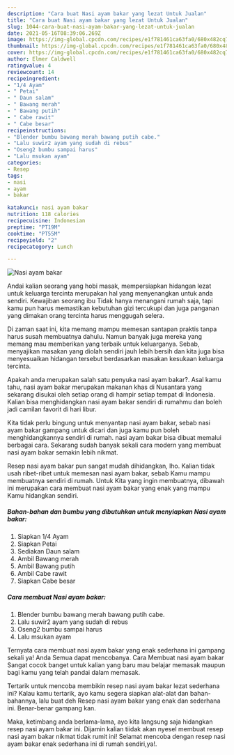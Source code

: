 ```yaml
---
description: "Cara buat Nasi ayam bakar yang lezat Untuk Jualan"
title: "Cara buat Nasi ayam bakar yang lezat Untuk Jualan"
slug: 1044-cara-buat-nasi-ayam-bakar-yang-lezat-untuk-jualan
date: 2021-05-16T08:39:06.269Z
image: https://img-global.cpcdn.com/recipes/e1f781461ca63fa0/680x482cq70/nasi-ayam-bakar-foto-resep-utama.jpg
thumbnail: https://img-global.cpcdn.com/recipes/e1f781461ca63fa0/680x482cq70/nasi-ayam-bakar-foto-resep-utama.jpg
cover: https://img-global.cpcdn.com/recipes/e1f781461ca63fa0/680x482cq70/nasi-ayam-bakar-foto-resep-utama.jpg
author: Elmer Caldwell
ratingvalue: 4
reviewcount: 14
recipeingredient:
- "1/4 Ayam"
- " Petai"
- " Daun salam"
- " Bawang merah"
- " Bawang putih"
- " Cabe rawit"
- " Cabe besar"
recipeinstructions:
- "Blender bumbu bawang merah bawang putih cabe."
- "Lalu suwir2 ayam yang sudah di rebus"
- "Oseng2 bumbu sampai harus"
- "Lalu msukan ayam"
categories:
- Resep
tags:
- nasi
- ayam
- bakar

katakunci: nasi ayam bakar 
nutrition: 118 calories
recipecuisine: Indonesian
preptime: "PT19M"
cooktime: "PT55M"
recipeyield: "2"
recipecategory: Lunch

---
```



![Nasi ayam bakar](https://img-global.cpcdn.com/recipes/e1f781461ca63fa0/680x482cq70/nasi-ayam-bakar-foto-resep-utama.jpg)

Andai kalian seorang yang hobi masak, mempersiapkan hidangan lezat untuk keluarga tercinta merupakan hal yang menyenangkan untuk anda sendiri. Kewajiban seorang ibu Tidak hanya menangani rumah saja, tapi kamu pun harus memastikan kebutuhan gizi tercukupi dan juga panganan yang dimakan orang tercinta harus menggugah selera.

Di zaman  saat ini, kita memang mampu memesan santapan praktis tanpa harus susah membuatnya dahulu. Namun banyak juga mereka yang memang mau memberikan yang terbaik untuk keluarganya. Sebab, menyajikan masakan yang diolah sendiri jauh lebih bersih dan kita juga bisa menyesuaikan hidangan tersebut berdasarkan masakan kesukaan keluarga tercinta. 



Apakah anda merupakan salah satu penyuka nasi ayam bakar?. Asal kamu tahu, nasi ayam bakar merupakan makanan khas di Nusantara yang sekarang disukai oleh setiap orang di hampir setiap tempat di Indonesia. Kalian bisa menghidangkan nasi ayam bakar sendiri di rumahmu dan boleh jadi camilan favorit di hari libur.

Kita tidak perlu bingung untuk menyantap nasi ayam bakar, sebab nasi ayam bakar gampang untuk dicari dan juga kamu pun boleh menghidangkannya sendiri di rumah. nasi ayam bakar bisa dibuat memalui berbagai cara. Sekarang sudah banyak sekali cara modern yang membuat nasi ayam bakar semakin lebih nikmat.

Resep nasi ayam bakar pun sangat mudah dihidangkan, lho. Kalian tidak usah ribet-ribet untuk memesan nasi ayam bakar, sebab Kamu mampu membuatnya sendiri di rumah. Untuk Kita yang ingin membuatnya, dibawah ini merupakan cara membuat nasi ayam bakar yang enak yang mampu Kamu hidangkan sendiri.

<!--inarticleads1-->

##### Bahan-bahan dan bumbu yang dibutuhkan untuk menyiapkan Nasi ayam bakar:

1. Siapkan 1/4 Ayam
1. Siapkan  Petai
1. Sediakan  Daun salam
1. Ambil  Bawang merah
1. Ambil  Bawang putih
1. Ambil  Cabe rawit
1. Siapkan  Cabe besar




<!--inarticleads2-->

##### Cara membuat Nasi ayam bakar:

1. Blender bumbu bawang merah bawang putih cabe.
1. Lalu suwir2 ayam yang sudah di rebus
1. Oseng2 bumbu sampai harus
1. Lalu msukan ayam




Ternyata cara membuat nasi ayam bakar yang enak sederhana ini gampang sekali ya! Anda Semua dapat mencobanya. Cara Membuat nasi ayam bakar Sangat cocok banget untuk kalian yang baru mau belajar memasak maupun bagi kamu yang telah pandai dalam memasak.

Tertarik untuk mencoba membikin resep nasi ayam bakar lezat sederhana ini? Kalau kamu tertarik, ayo kamu segera siapkan alat-alat dan bahan-bahannya, lalu buat deh Resep nasi ayam bakar yang enak dan sederhana ini. Benar-benar gampang kan. 

Maka, ketimbang anda berlama-lama, ayo kita langsung saja hidangkan resep nasi ayam bakar ini. Dijamin kalian tiidak akan nyesel membuat resep nasi ayam bakar nikmat tidak rumit ini! Selamat mencoba dengan resep nasi ayam bakar enak sederhana ini di rumah sendiri,ya!.


